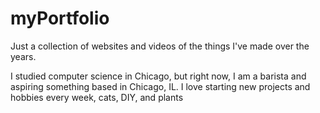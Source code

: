 # myPortfolio
Just a collection of websites and videos of the things I've made over the years.

I studied computer science in Chicago, but right now, I am a barista and aspiring something based in Chicago, IL.
I love starting new projects and hobbies every week, cats, DIY, and plants
